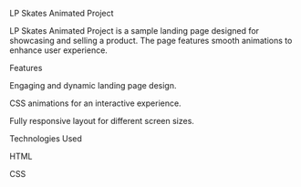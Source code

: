 LP Skates Animated Project

LP Skates Animated Project is a sample landing page designed for showcasing and selling a product. The page features smooth animations to enhance user experience.

Features

Engaging and dynamic landing page design.

CSS animations for an interactive experience.

Fully responsive layout for different screen sizes.

Technologies Used

HTML

CSS


